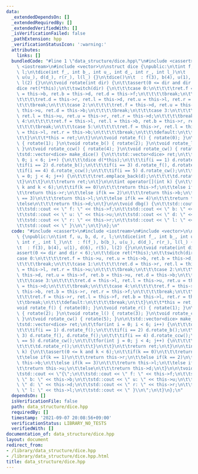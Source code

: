 ```yaml
---
data:
  _extendedDependsOn: []
  _extendedRequiredBy: []
  _extendedVerifiedWith: []
  _isVerificationFailed: false
  _pathExtension: hpp
  _verificationStatusIcon: ':warning:'
  attributes:
    links: []
  bundledCode: "#line 1 \"data_structure/dice.hpp\"\n#include <cassert>\n#include\
    \ <iostream>\n#include <vector>\n\nstruct dice {\npublic:\n\tint f, u, b, d, r,\
    \ l;\n\tdice(int f_, int b_, int u_, int d_, int r_, int l_)\n\t  : f(f_), b(b_),\
    \ u(u_), d(d_), r(r_), l(l_) {}\n\tdice()\n\t  : f(3), b(4), u(1), d(6), r(5),\
    \ l(2) {}\n\n\tvoid rotate(int dir) {\n\t\tassert(0 <= dir and dir < 6);\n\t\t\
    dice ret(*this);\n\t\tswitch(dir) {\n\t\t\tcase 0:\n\t\t\t\tret.f = this->u, ret.u\
    \ = this->b, ret.b = this->d, ret.d = this->f;\n\t\t\t\tbreak;\n\t\t\tcase 1:\n\
    \t\t\t\tret.d = this->r, ret.l = this->d, ret.u = this->l, ret.r = this->u;\n\t\
    \t\t\tbreak;\n\t\t\tcase 2:\n\t\t\t\tret.f = this->d, ret.u = this->f, ret.b =\
    \ this->u, ret.d = this->b;\n\t\t\t\tbreak;\n\t\t\tcase 3:\n\t\t\t\tret.d = this->l,\
    \ ret.l = this->u, ret.u = this->r, ret.r = this->d;\n\t\t\t\tbreak;\n\t\t\tcase\
    \ 4:\n\t\t\t\tret.f = this->l, ret.l = this->b, ret.b = this->r, ret.r = this->f;\n\
    \t\t\t\tbreak;\n\t\t\tcase 5:\n\t\t\t\tret.f = this->r, ret.l = this->f, ret.b\
    \ = this->l, ret.r = this->b;\n\t\t\t\tbreak;\n\t\t\tdefault:\n\t\t\t\tbreak;\n\
    \t\t}\n\t\t*this = ret;\n\t}\n\n\tvoid rotate_f() { rotate(0); }\n\tvoid rotate_r()\
    \ { rotate(1); }\n\tvoid rotate_b() { rotate(2); }\n\tvoid rotate_l() { rotate(3);\
    \ }\n\tvoid rotate_ccw() { rotate(4); }\n\tvoid rotate_cw() { rotate(5); }\n\n\
    \tstd::vector<dice> make_dice() {\n\t\tstd::vector<dice> ret;\n\t\tfor(int i =\
    \ 0; i < 6; i++) {\n\t\t\tdice d(*this);\n\t\t\tif(i == 1) d.rotate_f();\n\t\t\
    \tif(i == 2) d.rotate_b();\n\t\t\tif(i == 3) d.rotate_f(), d.rotate_f();\n\t\t\
    \tif(i == 4) d.rotate_ccw();\n\t\t\tif(i == 5) d.rotate_cw();\n\t\t\tfor(int j\
    \ = 0; j < 4; j++) {\n\t\t\t\tret.emplace_back(d);\n\t\t\t\td.rotate_r();\n\t\t\
    \t}\n\t\t}\n\t\treturn ret;\n\t}\n\n\tint operator[](int k) {\n\t\tassert(0 <=\
    \ k and k < 6);\n\t\tif(k == 0)\n\t\t\treturn this->f;\n\t\telse if(k == 1)\n\t\
    \t\treturn this->r;\n\t\telse if(k == 2)\n\t\t\treturn this->b;\n\t\telse if(k\
    \ == 3)\n\t\t\treturn this->l;\n\t\telse if(k == 4)\n\t\t\treturn this->u;\n\t\
    \telse\n\t\t\treturn this->d;\n\t}\n\n\tvoid dbg() {\n\t\tstd::cout << \"{\";\n\
    \t\tstd::cout << \" f: \" << this->f;\n\t\tstd::cout << \" b: \" << this->b;\n\
    \t\tstd::cout << \" u: \" << this->u;\n\t\tstd::cout << \" d: \" << this->d;\n\
    \t\tstd::cout << \" r: \" << this->r;\n\t\tstd::cout << \" l: \" << this->l;\n\
    \t\tstd::cout << \" }\\n\";\n\t}\n};\n"
  code: "#include <cassert>\n#include <iostream>\n#include <vector>\n\nstruct dice\
    \ {\npublic:\n\tint f, u, b, d, r, l;\n\tdice(int f_, int b_, int u_, int d_,\
    \ int r_, int l_)\n\t  : f(f_), b(b_), u(u_), d(d_), r(r_), l(l_) {}\n\tdice()\n\
    \t  : f(3), b(4), u(1), d(6), r(5), l(2) {}\n\n\tvoid rotate(int dir) {\n\t\t\
    assert(0 <= dir and dir < 6);\n\t\tdice ret(*this);\n\t\tswitch(dir) {\n\t\t\t\
    case 0:\n\t\t\t\tret.f = this->u, ret.u = this->b, ret.b = this->d, ret.d = this->f;\n\
    \t\t\t\tbreak;\n\t\t\tcase 1:\n\t\t\t\tret.d = this->r, ret.l = this->d, ret.u\
    \ = this->l, ret.r = this->u;\n\t\t\t\tbreak;\n\t\t\tcase 2:\n\t\t\t\tret.f =\
    \ this->d, ret.u = this->f, ret.b = this->u, ret.d = this->b;\n\t\t\t\tbreak;\n\
    \t\t\tcase 3:\n\t\t\t\tret.d = this->l, ret.l = this->u, ret.u = this->r, ret.r\
    \ = this->d;\n\t\t\t\tbreak;\n\t\t\tcase 4:\n\t\t\t\tret.f = this->l, ret.l =\
    \ this->b, ret.b = this->r, ret.r = this->f;\n\t\t\t\tbreak;\n\t\t\tcase 5:\n\t\
    \t\t\tret.f = this->r, ret.l = this->f, ret.b = this->l, ret.r = this->b;\n\t\t\
    \t\tbreak;\n\t\t\tdefault:\n\t\t\t\tbreak;\n\t\t}\n\t\t*this = ret;\n\t}\n\n\t\
    void rotate_f() { rotate(0); }\n\tvoid rotate_r() { rotate(1); }\n\tvoid rotate_b()\
    \ { rotate(2); }\n\tvoid rotate_l() { rotate(3); }\n\tvoid rotate_ccw() { rotate(4);\
    \ }\n\tvoid rotate_cw() { rotate(5); }\n\n\tstd::vector<dice> make_dice() {\n\t\
    \tstd::vector<dice> ret;\n\t\tfor(int i = 0; i < 6; i++) {\n\t\t\tdice d(*this);\n\
    \t\t\tif(i == 1) d.rotate_f();\n\t\t\tif(i == 2) d.rotate_b();\n\t\t\tif(i ==\
    \ 3) d.rotate_f(), d.rotate_f();\n\t\t\tif(i == 4) d.rotate_ccw();\n\t\t\tif(i\
    \ == 5) d.rotate_cw();\n\t\t\tfor(int j = 0; j < 4; j++) {\n\t\t\t\tret.emplace_back(d);\n\
    \t\t\t\td.rotate_r();\n\t\t\t}\n\t\t}\n\t\treturn ret;\n\t}\n\n\tint operator[](int\
    \ k) {\n\t\tassert(0 <= k and k < 6);\n\t\tif(k == 0)\n\t\t\treturn this->f;\n\
    \t\telse if(k == 1)\n\t\t\treturn this->r;\n\t\telse if(k == 2)\n\t\t\treturn\
    \ this->b;\n\t\telse if(k == 3)\n\t\t\treturn this->l;\n\t\telse if(k == 4)\n\t\
    \t\treturn this->u;\n\t\telse\n\t\t\treturn this->d;\n\t}\n\n\tvoid dbg() {\n\t\
    \tstd::cout << \"{\";\n\t\tstd::cout << \" f: \" << this->f;\n\t\tstd::cout <<\
    \ \" b: \" << this->b;\n\t\tstd::cout << \" u: \" << this->u;\n\t\tstd::cout <<\
    \ \" d: \" << this->d;\n\t\tstd::cout << \" r: \" << this->r;\n\t\tstd::cout <<\
    \ \" l: \" << this->l;\n\t\tstd::cout << \" }\\n\";\n\t}\n};\n"
  dependsOn: []
  isVerificationFile: false
  path: data_structure/dice.hpp
  requiredBy: []
  timestamp: '2021-09-07 20:08:56+09:00'
  verificationStatus: LIBRARY_NO_TESTS
  verifiedWith: []
documentation_of: data_structure/dice.hpp
layout: document
redirect_from:
- /library/data_structure/dice.hpp
- /library/data_structure/dice.hpp.html
title: data_structure/dice.hpp
---
```

